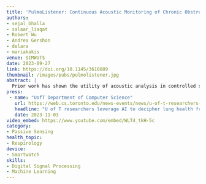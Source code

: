```yaml
---
title: 'PulmoListener: Continuous Acoustic Monitoring of Chronic Obstructive Pulmonary Disease in the Wild'
authors: 
- sejal_bhalla
- salaar_liaqat
- Robert Wu
- Andrea Gershon
- delara
- mariakakis
venue: $IMWUT$
date: 2023-09-27
link: https://doi.org/10.1145/3610889
thumbnail: /images/pubs/pulmolistener.jpg
abstract: |
  Prior work has shown the utility of acoustic analysis in controlled settings for assessing chronic obstructive pulmonary disease (COPD) — one of the most common respiratory diseases that impacts millions of people worldwide. However, such assessments require active user input and may not represent the true characteristics of a patient's voice. We propose PulmoListener, an end-to-end speech processing pipeline that identifies segments of the patient's speech from smartwatch audio collected during daily living and analyzes them to classify COPD symptom severity. To evaluate our approach, we conducted a study with 8 COPD patients over 164 ± 92 days on average. We found that PulmoListener achieved an average sensitivity of 0.79 ± 0.03 and a specificity of 0.83 ± 0.05 per patient when classifying their symptom severity on the same day. PulmoListener can also predict the severity level up to 4 days in advance with an average sensitivity of 0.75 ± 0.02 and a specificity of 0.74 ± 0.07. The results of our study demonstrate the feasibility of leveraging natural speech for monitoring COPD in real-world settings, offering a promising solution for disease management and even diagnosis.
press:
 - name: "UofT Department of Computer Science"
   url: https://web.cs.toronto.edu/news-events/news/u-of-t-researchers-leverage-ai-to-decipher-lung-health-from-speech
   headline: "U of T researchers leverage AI to decipher lung health from speech"
   date: 2023-11-03
video_embed: https://www.youtube.com/embed/WLT4_tkH-5c
category:
- Passive Sensing
health_topic:
- Respirology
device:
- Smartwatch
skills:
- Digital Signal Processing
- Machine Learning
---
```

